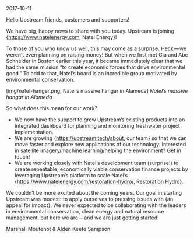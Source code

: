 2017-10-11

Hello Upstream friends, customers and supporters!

We have big, happy news to share with you today. Upstream is joining {https://www.natelenergy.com, Natel Energy}!

To those of you who know us well, this may come as a surprise. Heck — we weren’t even planning on raising money! But when we first met Gia and Abe Schneider in Boston earlier this year, it became immediately clear that we had the same mission “to create economic forces that drive environmental good.” To add to that, Natel’s board is an incredible group motivated by environmental conservation.

[img/natel-hanger.png, Natel’s massive hangar in Alameda]
_Natel’s massive hangar in Alameda_

So what does this mean for our work?

- We now have the support to grow Upstream’s existing products into an integrated dashboard for planning and monitoring freshwater project implementation.
- We are growing {https://upstream.tech/about, our team} so that we can move faster and explore new applications of our technology. Interested in satellite imagery/machine learning/helping the environment? Get in touch!
- We are working closely with Natel’s development team (surprise!) to create repeatable, economically viable conservation finance projects by leveraging Upstream’s platform to scale Natel’s {https://www.natelenergy.com/restoration-hydro/, Restoration Hydro}.

We couldn’t be more excited about the coming years. Our goal in starting Upstream was modest: to apply ourselves to pressing issues with {an appeal for impact}. We never expected to be collaborating with the leaders in environmental conservation, clean energy and natural resource management, but here we are — and we are just getting started!

Marshall Moutenot & Alden Keefe Sampson
